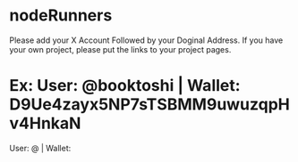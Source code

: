 # nodeRunners
Please add your X Account Followed by your Doginal Address. If you have your own project, please put the links to your project pages. 

# Ex: User: @booktoshi | Wallet: D9Ue4zayx5NP7sTSBMM9uwuzqpHv4HnkaN

User: @          | Wallet: 

